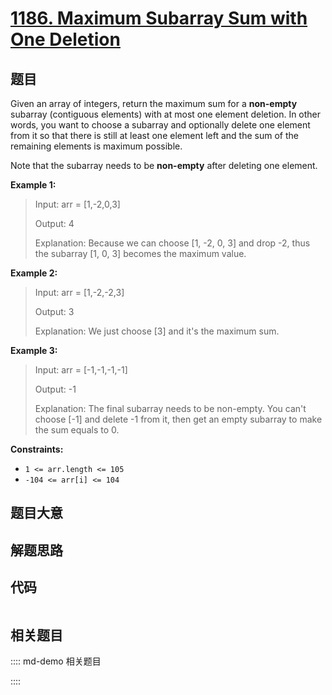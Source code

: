 # [1186. Maximum Subarray Sum with One Deletion](https://leetcode.com/problems/maximum-subarray-sum-with-one-deletion)

## 题目

Given an array of integers, return the maximum sum for a **non-empty**
subarray (contiguous elements) with at most one element deletion. In other
words, you want to choose a subarray and optionally delete one element from it
so that there is still at least one element left and the sum of the remaining
elements is maximum possible.

Note that the subarray needs to be **non-empty** after deleting one element.



**Example 1:**

> Input: arr = [1,-2,0,3]
> 
> Output: 4
> 
> Explanation: Because we can choose [1, -2, 0, 3] and drop -2, thus the subarray [1, 0, 3] becomes the maximum value.

**Example 2:**

> Input: arr = [1,-2,-2,3]
> 
> Output: 3
> 
> Explanation: We just choose [3] and it's the maximum sum.

**Example 3:**

> Input: arr = [-1,-1,-1,-1]
> 
> Output: -1
> 
> Explanation:  The final subarray needs to be non-empty. You can't choose [-1] and delete -1 from it, then get an empty subarray to make the sum equals to 0.

**Constraints:**

  * `1 <= arr.length <= 105`
  * `-104 <= arr[i] <= 104`


## 题目大意

## 解题思路

## 代码

```javascript

```

## 相关题目

:::: md-demo 相关题目

::::
